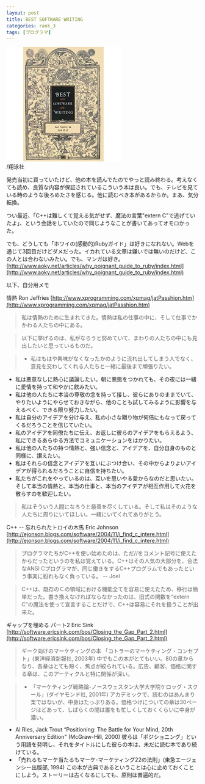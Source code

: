 ```yaml
---
layout: post
title: BEST SOFTWARE WRITING
categories: rank_3
tags: [プログラマ]
---
```



<div class="book"><div class="book_image"><a href="http://www.amazon.co.jp/dp/4798115819"><img src="/images/best_software_writing.jpg"></img></a></div><div class="book_info">/翔泳社</div><div class="clear"></div></div>

発売当初に買っていたけど、他の本を読んでたのでやっと読み終わる。考えなくても読め、良質な内容が保証されているこういう本は良い。でも、テレビを見ている時のような後ろめたさを感じる。他に読むべき本があるからか。まあ、気分転換。 

つい最近、「C++は難しくて覚える気がせず、魔法の言葉"extern C"で逃げていたよ」、という会話をしていたので同じようなことが書いてあってオモロかった。 

でも、どうしても「ホワイの(感動的)Rubyガイド」は好きになれない。Webを通じて3回目だけどダメだった。イカれている文章は嫌いでは無いのだけど、この人とは合わないみたい。でも、マンガは好き。 
[http://www.aoky.net/articles/why_poignant_guide_to_ruby/index.html](http://www.aoky.net/articles/why_poignant_guide_to_ruby/index.html) 

以下、自分用メモ <!--more-->

情熱 
Ron Jeffries [http://www.xprogramming.com/xpmag/jatPasshion.htm](http://www.xprogramming.com/xpmag/jatPasshion.htm) 

> 私は情熱のために生まれてきた。情熱は私の仕事の中に、そして仕事でかかわる人たちの中にある。 

> 以下に挙げるのは、私がなろうと努めていて、まわりの人たちの中にも見出したいと思っているものだ。 

> * 私はもはや興味がなくなったかのように流れ出してしまう人でなく、意見を交わしてくれる人たちと一緒に最後まで頑張りたい。 
* 私は悪意なしに熱心に議論したい。朝に悪態をつかれても、その夜には一緒に愛情を持って和やかに飲みたい。 
* 私は他の人たちに本当の尊敬の念を持って接し、彼らにありのままでいて、やりたいようにやらせておきながら、他のことも試してみるように影響を与えるべく、できる限り努力したい。 
* 私は自分のアイデアを分け与え、私の小さな贈り物が何倍にもなって戻ってくるだろうことを信じていたい。 
* 私のアイデアを同僚たちに伝え、お返しに彼らのアイデアをもらえるよう、私にできるあらゆる方法でコミュニケーションをはかりたい。 
* 私は他の人たちの持つ情熱と、強い信念と、アイデアを、自分自身のものと同様に、讃えたい。 
* 私はそれらの信念とアイデアを互いにぶつけ合い、その中からよりよいアイデアが得られるだろうことに自信を持ちたい。 
* 私たちがこれをやっているのは、互いを思いやる愛からなのだと思いたい。そして本当の情熱と、本当の仕事と、本当のアイデアが相互作用して火花を散らすのを歓迎したい。 

> 私はそういう人間になろうと最善を尽くしている。そして私はそのような人たちに周りにいてほしい。一緒にいてくれてありがとう。 

C++ -- 忘れられたトロイの木馬 
Eric Johnson [http://ejonson.blogs.com/software/2004/11/i_find_c_intere.html](http://ejonson.blogs.com/software/2004/11/i_find_c_intere.html) 

> プログラマたちがC++を使い始めたのは、ただ//をコメント記号に使えたからだったというのを私は覚えている。C++はその人気の大部分を、合法なANSI Cプログラマが、同じ働きをするC++プログラムでもあったという事実に紛れもなく負っている。 -- Joel 

> C++は、既存のＣの領域における機能全てを容易に使えたため、移行は簡単だった。書き換えなければならなかったのは、旧式の関数を“extern C”の魔法を使って宣言することだけで、C++は容易にそれを扱うことが出来た。 

ギャップを埋める パート2 
Eric Sink [http://software.ericsink.com/bos/Closing_the_Gap_Part_2.html](http://software.ericsink.com/bos/Closing_the_Gap_Part_2.html) 

> ギーク向けのマーケティングの本 
 「コトラーのマーケティング・コンセプト」(東洋経済新報社, 2003年)
中でもこの本がとてもいい。80の章からなり、各章はとても短く、焦点が絞られている。広告、顧客、価格に関する章は、このアーティクルと特に関係が深い。 

> * 「マーケティング戦略論-ノースウェスタン大学大学院ケロッグ・スクール」(ダイヤモンド社, 2001年) 
アカデミックで、読むのはあんまり楽ではないが、中身はたっぷりある。価格つけについての章は30ページほどあって、しばらくの間は誰をも忙しくしておくくらいに中身が濃い。 
* Al Ries, Jack Trout “Positioning: The Battle for Your Mind, 20th Anniversary Edition" (McGraw-Hill, 2000) 
彼らは「ポジショニング」という用語を発明し、それをタイトルにした彼らの本は、未だに読む本であり続けている。 
* 「売れるもマーケ当たるもマーケ-マーケティング22の法則」(東急エージェンシー出版部, 1994) 
この本が古典であるということは心に止めておくことにしよう。ストーリーは古くなるにしても、原則は普遍的だ。

